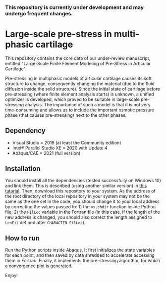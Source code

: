 ### This repository is currently under development and may undergo frequent changes.  ###

# Large-scale pre-stress in multi-phasic cartilage
This repository contains the core data of our under-review manuscript, entitled "Large-Scale Finite Element Modeling of Pre-Stress in Articular Cartilage".

Pre-stressing in multiphasic models of articular cartilage causes its soft structure to change, consequently changing the material (due to the fluid diffusion inside the solid structure). Since the initial state of cartilage before pre-stressing (where finite element analysis starts) is unknown, a unified optimizer is developed, which proved to be suitable in large-scale pre-stressing analysis. The importance of such a model is that it is not very time-consuming and allows us to include the important osmotic pressure phase (that causes pre-stressing) next to the other phases.

## Dependency
- Visual Studio = 2019 (at least the Community edition)
- Intel® Parallel Studio XE = 2020 with Update 4
- Abaqus/CAE = 2021 (full version)

## Installation
You should install all the dependencies (tested successfully on Windows 10) and link them. This is described (using another similar version) in [this tutorial](http://dx.doi.org/10.13140/RG.2.2.33539.32800). Then, download this repository to your system. As the address of the root directory of the local repository in your system may not be the same as the one set in the code, you should change it to your local address by correcting the values passed to: 1) the `os.chdir` function inside Python file; 2) the `FilLoc` variable in the Fortran file (in this case, if the length of the new address is changed, you should also correct the length assigned to `LenFil` defined after `CHARACTER FilLoc`).

## How to run
Run the Python scripts inside Abaqus. It first initializes the state variables for each point, and then saved by data shredded to accelerate accessing them in Fortran. Finally, it implements the pre-stressing algorithm, for which a convergence plot is generated.

Enjoy!
